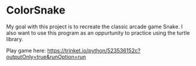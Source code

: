 # ColorSnake
My goal with this project is to recreate the classic arcade game Snake. I also want to use this program as an oppurtunity to practice using the turtle library.

Play game here: https://trinket.io/python/523536152c?outputOnly=true&runOption=run

